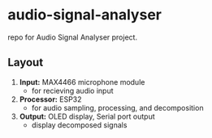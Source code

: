 # audio-signal-analyser
repo for Audio Signal Analyser project.

## Layout

1. <b>Input:</b> MAX4466 microphone module
   - for recieving audio input
2. <b>Processor:</b> ESP32
   - for audio sampling, processing, and decomposition
3. <b>Output:</b> OLED display, Serial port output
   - display decomposed signals
